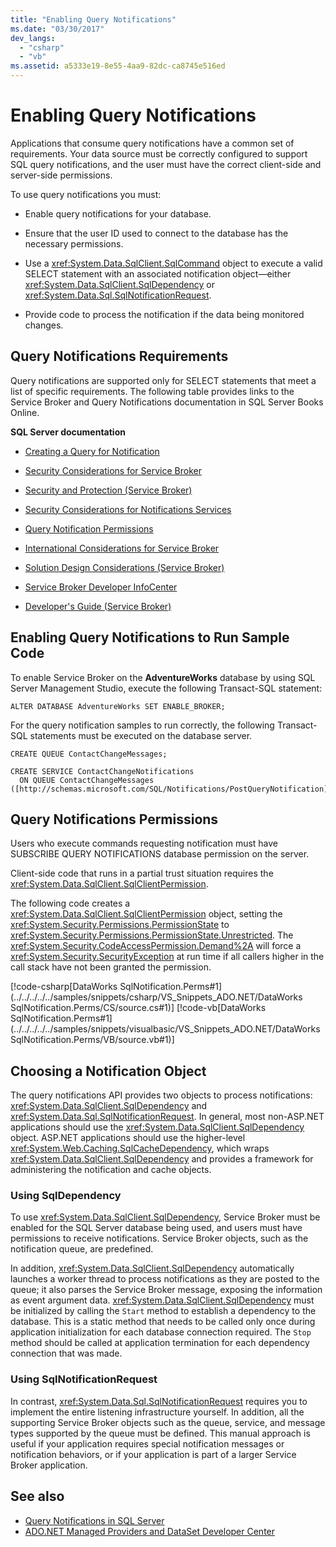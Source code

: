 ```yaml
---
title: "Enabling Query Notifications"
ms.date: "03/30/2017"
dev_langs: 
  - "csharp"
  - "vb"
ms.assetid: a5333e19-8e55-4aa9-82dc-ca8745e516ed
---
```

# Enabling Query Notifications
Applications that consume query notifications have a common set of requirements. Your data source must be correctly configured to support SQL query notifications, and the user must have the correct client-side and server-side permissions.  
  
 To use query notifications you must:  
  
-   Enable query notifications for your database.  
  
-   Ensure that the user ID used to connect to the database has the necessary permissions.  
  
-   Use a <xref:System.Data.SqlClient.SqlCommand> object to execute a valid SELECT statement with an associated notification object—either <xref:System.Data.SqlClient.SqlDependency> or <xref:System.Data.Sql.SqlNotificationRequest>.  
  
-   Provide code to process the notification if the data being monitored changes.  
  
## Query Notifications Requirements  
 Query notifications are supported only for SELECT statements that meet a list of specific requirements. The following table provides links to the Service Broker and Query Notifications documentation in SQL Server Books Online.  
  
 **SQL Server documentation**  
  
-   [Creating a Query for Notification](https://docs.microsoft.com/previous-versions/sql/sql-server-2008-r2/ms181122(v=sql.105))  
  
-   [Security Considerations for Service Broker](https://docs.microsoft.com/previous-versions/sql/sql-server-2005/ms166059(v=sql.90))  
  
-   [Security and Protection (Service Broker)](https://docs.microsoft.com/previous-versions/sql/sql-server-2008-r2/bb522911(v=sql.105))  
  
-   [Security Considerations for Notifications Services](https://docs.microsoft.com/previous-versions/sql/sql-server-2005/ms172604(v=sql.90))  
  
-   [Query Notification Permissions](https://docs.microsoft.com/previous-versions/sql/sql-server-2008-r2/ms188311(v=sql.105))  
  
-   [International Considerations for Service Broker](https://docs.microsoft.com/previous-versions/sql/sql-server-2005/ms166028(v=sql.90))  
  
-   [Solution Design Considerations (Service Broker)](https://docs.microsoft.com/previous-versions/sql/sql-server-2008-r2/bb522899(v=sql.105))  
  
-   [Service Broker Developer InfoCenter](https://docs.microsoft.com/previous-versions/sql/sql-server-2008-r2/ms166100(v=sql.105))  
  
-   [Developer's Guide (Service Broker)](https://docs.microsoft.com/previous-versions/sql/sql-server-2008-r2/bb522908(v=sql.105))  
  
## Enabling Query Notifications to Run Sample Code  
 To enable Service Broker on the **AdventureWorks** database by using SQL Server Management Studio, execute the following Transact-SQL statement:  
  
 `ALTER DATABASE AdventureWorks SET ENABLE_BROKER;`  
  
 For the query notification samples to run correctly, the following Transact-SQL statements must be executed on the database server.  
  
```  
CREATE QUEUE ContactChangeMessages;  
  
CREATE SERVICE ContactChangeNotifications  
  ON QUEUE ContactChangeMessages  
([http://schemas.microsoft.com/SQL/Notifications/PostQueryNotification]);  
```  
  
## Query Notifications Permissions  
 Users who execute commands requesting notification must have SUBSCRIBE QUERY NOTIFICATIONS database permission on the server.  
  
 Client-side code that runs in a partial trust situation requires the <xref:System.Data.SqlClient.SqlClientPermission>.  
  
 The following code creates a <xref:System.Data.SqlClient.SqlClientPermission> object, setting the <xref:System.Security.Permissions.PermissionState> to <xref:System.Security.Permissions.PermissionState.Unrestricted>. The <xref:System.Security.CodeAccessPermission.Demand%2A> will force a <xref:System.Security.SecurityException> at run time if all callers higher in the call stack have not been granted the permission.  
  
 [!code-csharp[DataWorks SqlNotification.Perms#1](../../../../../samples/snippets/csharp/VS_Snippets_ADO.NET/DataWorks SqlNotification.Perms/CS/source.cs#1)]
 [!code-vb[DataWorks SqlNotification.Perms#1](../../../../../samples/snippets/visualbasic/VS_Snippets_ADO.NET/DataWorks SqlNotification.Perms/VB/source.vb#1)]  
  
## Choosing a Notification Object  
 The query notifications API provides two objects to process notifications: <xref:System.Data.SqlClient.SqlDependency> and <xref:System.Data.Sql.SqlNotificationRequest>. In general, most non-ASP.NET applications should use the <xref:System.Data.SqlClient.SqlDependency> object. ASP.NET applications should use the higher-level <xref:System.Web.Caching.SqlCacheDependency>, which wraps <xref:System.Data.SqlClient.SqlDependency> and provides a framework for administering the notification and cache objects.  
  
### Using SqlDependency  
 To use <xref:System.Data.SqlClient.SqlDependency>, Service Broker must be enabled for the SQL Server database being used, and users must have permissions to receive notifications. Service Broker objects, such as the notification queue, are predefined.  
  
 In addition, <xref:System.Data.SqlClient.SqlDependency> automatically launches a worker thread to process notifications as they are posted to the queue; it also parses the Service Broker message, exposing the information as event argument data. <xref:System.Data.SqlClient.SqlDependency> must be initialized by calling the `Start` method to establish a dependency to the database. This is a static method that needs to be called only once during application initialization for each database connection required. The `Stop` method should be called at application termination for each dependency connection that was made.  
  
### Using SqlNotificationRequest  
 In contrast, <xref:System.Data.Sql.SqlNotificationRequest> requires you to implement the entire listening infrastructure yourself. In addition, all the supporting Service Broker objects such as the queue, service, and message types supported by the queue must be defined. This manual approach is useful if your application requires special notification messages or notification behaviors, or if your application is part of a larger Service Broker application.  
  
## See also
- [Query Notifications in SQL Server](../../../../../docs/framework/data/adonet/sql/query-notifications-in-sql-server.md)
- [ADO.NET Managed Providers and DataSet Developer Center](https://go.microsoft.com/fwlink/?LinkId=217917)
